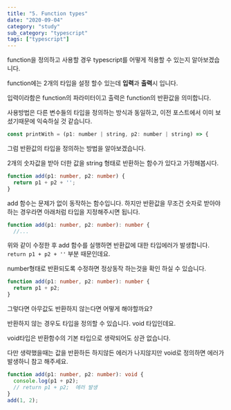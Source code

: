 ```yaml
---
title: "5. Function types"
date: "2020-09-04"
category: "study"
sub_category: "typescript"
tags: ["typescript"]
---
```


function을 정의하고 사용할 경우 typescript를 어떻게 적용할 수 있는지 알아보겠습니다.

function에는 2개의 타입을 설정 할수 있는데 **입력**과 **출력**시 입니다.

입력이라함은 function의 파라미터이고 출력은 function의 반환값을 의미합니다.

사용방법은 다른 변수들의 타입을 정의하는 방식과 동일하고, 이전 포스트에서 이미 보셨기때문에 익숙하실 것 같습니다.

```javascript
const printWith = (p1: number | string, p2: number | string) => {
```


그럼 반환값의 타입을 정의하는 방법을 알아보겠습니다.

2개의 숫자값을 받아 더한 값을 string 형태로 반환하는 함수가 있다고 가정해봅시다.

```typescript
function add(p1: number, p2: number) {
  return p1 + p2 + '';
}
```

add 함수는 문제가 없이 동작하는 함수입니다. 하지만 반환값을 무조건 숫자로 받아야하는 경우라면 아래처럼 타입을 지정해주시면 됩니다.

```typescript
function add(p1: number, p2: number): number {
  //...
```

위와 같이 수정한 후 add 함수를 실행하면 반환값에 대한 타입에러가 발생합니다. `return p1 + p2 + ''` 부분 때문인데요.

number형태로 반환되도록 수정하면 정상동작 하는것을 확인 하실 수 있습니다.
```typescript
function add(p1: number, p2: number): number {
  return p1 + p2;
}
```

그렇다면 아무값도 반환하지 않는다면 어떻게 해야할까요? 

반환하지 않는 경우도 타입을 정의할 수 있습니다. void 타입인데요.

void타입은 반환함수의 기본 타입으로 생략되어도 상관 없습니다.

다만 생략했을때는 값을 반환하든 하지않든 에러가 나지않지만 void로 정의하면 에러가 발생하니 참고 해주세요.

```typescript
function add(p1: number, p2: number): void {
  console.log(p1 + p2);
  // return p1 + p2;  에러 발생
}
add(1, 2);
```